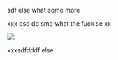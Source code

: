 sdf else what some more

xxx dsd dd smo
what
the fuck se xx

![](https://pbs.twimg.com/media/F-_ISkZWQAAYN6k?format=jpg&name=small)

xxxsdfdddf else
